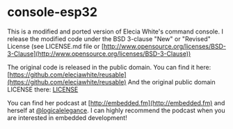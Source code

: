 # console-esp32

This is a modified and ported version of Elecia White's command console. I release the modified code under the BSD 3-clause "New" or "Revised" License (see LICENSE.md file or
[http://www.opensource.org/licenses/BSD-3-Clause](http://www.opensource.org/licenses/BSD-3-Clause))


The original code is released in the public domain. You can find it here: [https://github.com/eleciawhite/reusable](https://github.com/eleciawhite/reusable)
And the original public domain LICENSE there: [LICENSE](https://github.com/eleciawhite/reusable/blob/master/LICENSE)

You can find her podcast at [http://embedded.fm](http://embedded.fm) and herself at [@logicalelegance](https://twitter.com/logicalelegance). I can highly recommend the podcast when you are interested in embedded development!
